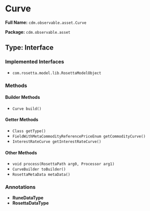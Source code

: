 # Curve

**Full Name:** `cdm.observable.asset.Curve`

**Package:** `cdm.observable.asset`

## Type: Interface

### Implemented Interfaces

- `com.rosetta.model.lib.RosettaModelObject`

### Methods

#### Builder Methods

- `Curve build()`

#### Getter Methods

- `Class getType()`
- `FieldWithMetaCommodityReferencePriceEnum getCommodityCurve()`
- `InterestRateCurve getInterestRateCurve()`

#### Other Methods

- `void process(RosettaPath arg0, Processor arg1)`
- `CurveBuilder toBuilder()`
- `RosettaMetaData metaData()`

### Annotations

- **RuneDataType**
- **RosettaDataType**


